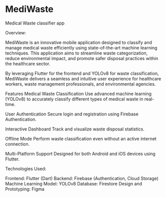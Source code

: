 # MediWaste
Medical Waste classifier app

Overview:

MediWaste is an innovative mobile application designed to classify and manage medical waste efficiently using state-of-the-art machine learning techniques. This application aims to streamline waste categorization, reduce environmental impact, and promote safer disposal practices within the healthcare sector.

By leveraging Flutter for the frontend and YOLOv8 for waste classification, MediWaste delivers a seamless and intuitive user experience for healthcare workers, waste management professionals, and environmental agencies.

Features
Medical Waste Classification
Use advanced machine learning (YOLOv8) to accurately classify different types of medical waste in real-time.

User Authentication
Secure login and registration using Firebase Authentication.

Interactive Dashboard
Track and visualize waste disposal statistics.

Offline Mode
Perform waste classification even without an active internet connection.

Multi-Platform Support
Designed for both Android and iOS devices using Flutter.

Technologies Used:

Frontend: Flutter (Dart)
Backend: Firebase (Authentication, Cloud Storage)
Machine Learning Model: YOLOv8
Database: Firestore
Design and Prototyping: Figma

